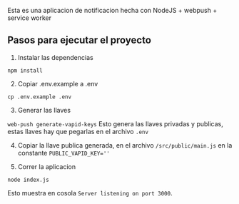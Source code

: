 Esta es una aplicacion de notificacion hecha con NodeJS + webpush + service worker

## Pasos para ejecutar el proyecto

1. Instalar las dependencias

`npm install`

2. Copiar .env.example a .env

`cp .env.example .env`

3. Generar las llaves

`web-push generate-vapid-keys`
Esto genera las llaves privadas y publicas, estas llaves hay que pegarlas en el archivo `.env`


4. Copiar la llave publica generada, en el archivo `/src/public/main.js` en la constante `PUBLIC_VAPID_KEY=''`

5. Correr la aplicacion 

`node index.js`

Esto muestra en cosola `Server listening on port 3000`.

